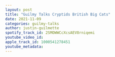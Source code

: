 ```yaml
---
layout: post
title: "Guilmy Talks Cryptids British Big Cats"
date: 2021-11-09
categories: guilmy-talks
author: justin-guilmette
spotify_track_id: 2SMOWWCcXcsAEV8rniqemi
youtube_video_id: 
apple_track_id: 1000541278451
youtube_metadata: 
---
```

